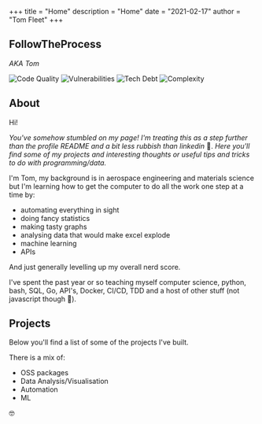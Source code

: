 +++
title = "Home"
description = "Home"
date = "2021-02-17"
author = "Tom Fleet"
+++

## FollowTheProcess

*AKA Tom*

![Code Quality](https://img.shields.io/badge/code%20quality-He%20tries%20his%20best-brightgreen)
![Vulnerabilities](https://img.shields.io/badge/vulnerabilities-spiders%20and%20java-red)
![Tech Debt](https://img.shields.io/badge/tech%20debt-university-orange)
![Complexity](https://img.shields.io/badge/complexity-enthusiastic%20amateur-blue)

## About

Hi!

*You've somehow stumbled on my page! I'm treating this as a step further than the profile README and a bit less rubbish than linkedin* :hand_over_mouth:. *Here you'll find some of my projects and interesting thoughts or useful tips and tricks to do with programming/data.*

I'm Tom, my background is in aerospace engineering and materials science but I'm learning how to get the computer to do all the work one step at a time by:

* automating everything in sight
* doing fancy statistics
* making tasty graphs
* analysing data that would make excel explode
* machine learning
* APIs

And just generally levelling up my overall nerd score.

I've spent the past year or so teaching myself computer science, python, bash, SQL, Go, API's, Docker, CI/CD, TDD and a host of other stuff (not javascript though :nauseated_face:).

## Projects

Below you'll find a list of some of the projects I've built.

There is a mix of:

* OSS packages
* Data Analysis/Visualisation
* Automation
* ML

:nerd_face:
